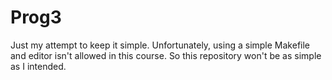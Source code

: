 Prog3
=====

Just my attempt to keep it simple. Unfortunately, using a simple Makefile and
editor isn't allowed in this course. So this repository won't be as simple as I
intended.
